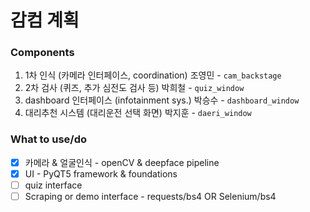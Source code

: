 감컴 계획
====

### Components
1. 1차 인식 (카메라 인터페이스, coordination) 조영민 - `cam_backstage`
2. 2차 검사 (퀴즈, 추가 심전도 검사 등) 박희철 - `quiz_window`
3. dashboard 인터페이스 (infotainment sys.) 박승수 - `dashboard_window`
4. 대리추천 시스템 (대리운전 선택 화면) 박지훈 - `daeri_window`

### What to use/do
- [x] 카메라 & 얼굴인식 - openCV & deepface pipeline
- [x] UI - PyQT5 framework & foundations
- [ ] quiz interface
- [ ] Scraping or demo interface - requests/bs4 OR Selenium/bs4
